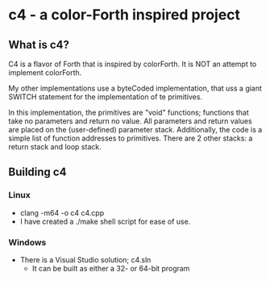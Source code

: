 # c4 - a color-Forth inspired project

## What is c4?
C4 is a flavor of Forth that is inspired by colorForth. It is NOT an attempt to implement colorForth.

My other implementations use a byteCoded implementation, that uss a giant SWITCH statement for the implementation of te primitives.

In this implementation, the primitives are "void" functions; functions that take no parameters and return no value. All parameters and return values are placed on the (user-defined) parameter stack. Additionally, the code is a simple list of function addresses to primitives. There are 2 other stacks: a return stack and loop stack.

## Building c4

### Linux
- clang -m64 -o c4 c4.cpp
- I have created a ./make shell script for ease of use.

### Windows
- There is a Visual Studio solution; c4.sln
  - It can be built as either a 32- or 64-bit program
